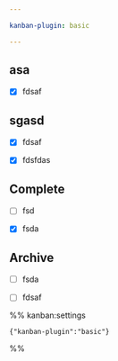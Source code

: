 ```yaml
---

kanban-plugin: basic

---
```



## asa

- [x] fdsaf

## sgasd

- [x] fdsaf

- [x] fdsfdas

## Complete

- [ ] fsd

- [x] fsda

## Archive

- [ ] fsda

- [ ] fdsaf


%% kanban:settings
```
{"kanban-plugin":"basic"}
```
%%
